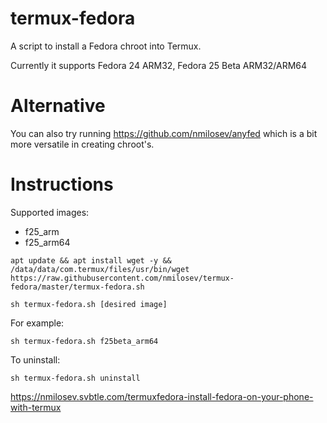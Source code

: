 # termux-fedora
A script to install a Fedora chroot into Termux.

Currently it supports Fedora 24 ARM32, Fedora 25 Beta ARM32/ARM64

# Alternative

You can also try running https://github.com/nmilosev/anyfed which is a bit more versatile in creating chroot's.

# Instructions

Supported images:

- f25_arm
- f25_arm64

```
apt update && apt install wget -y && /data/data/com.termux/files/usr/bin/wget https://raw.githubusercontent.com/nmilosev/termux-fedora/master/termux-fedora.sh

sh termux-fedora.sh [desired image]
```

For example:

```
sh termux-fedora.sh f25beta_arm64
```

To uninstall:

```
sh termux-fedora.sh uninstall
```

https://nmilosev.svbtle.com/termuxfedora-install-fedora-on-your-phone-with-termux
